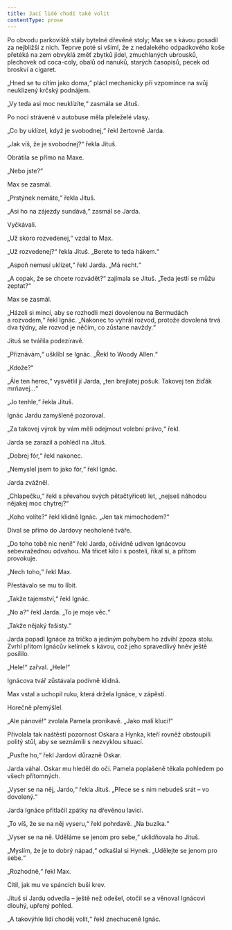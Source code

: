 ```yaml
---
title: Jací lidé chodí také volit
contentType: prose
---
```


Po obvodu parkoviště stály bytelné dřevěné stoly; Max se s kávou posadil za nejbližší z nich. Teprve poté si všiml, že z nedalekého odpadkového koše přetéká na zem obvyklá změť zbytků jídel, zmuchlaných ubrousků, plechovek od coca-coly, obalů od nanuků, starých časopisů, pecek od broskví a cigaret.

  

„Hned se tu cítím jako doma,“ plácl mechanicky při vzpomínce na svůj neuklizený krčský podnájem.

„Vy teda asi moc neuklízíte,“ zasmála se Jituš.

Po noci strávené v autobuse měla přeleželé vlasy.

„Co by uklízel, když je svobodnej,“ řekl žertovně Jarda.

„Jak víš, že je svobodnej?“ řekla Jituš.

Obrátila se přímo na Maxe.

„Nebo jste?“

Max se zasmál.

„Prstýnek nemáte,“ řekla Jituš.

„Asi ho na zájezdy sundává,“ zasmál se Jarda.

Vyčkávali.

„Už skoro rozvedenej,“ vzdal to Max.

„Už rozvedenej?“ řekla Jituš. „Berete to teda hákem.“

„Aspoň nemusí uklízet,“ řekl Jarda. „Má recht.“

„A copak, že se chcete rozvádět?“ zajímala se Jituš. „Teda jestli se můžu zeptat?“

Max se zasmál.

„Házeli si mincí, aby se rozhodli mezi dovolenou na Bermudách a rozvodem,“ řekl Ignác. „Nakonec to vyhrál rozvod, protože dovolená trvá dva týdny, ale rozvod je něčím, co zůstane navždy.“

Jituš se tvářila podezíravě.

„Přiznávám,“ ušklíbl se Ignác. „Řekl to Woody Allen.“

„Kdože?“

„Ále ten herec,“ vysvětlil jí Jarda, „ten brejlatej pošuk. Takovej ten žiďák mrňavej…“

„Jo tenhle,“ řekla Jituš.

Ignác Jardu zamyšleně pozoroval.

„Za takovej výrok by vám měli odejmout volební právo,“ řekl.

Jarda se zarazil a pohlédl na Jituš.

„Dobrej fór,“ řekl nakonec.

„Nemyslel jsem to jako fór,“ řekl Ignác.

Jarda zvážněl.

„Chlapečku,“ řekl s převahou svých pětačtyřiceti let, „nejseš náhodou nějakej moc chytrej?“

„Koho volíte?“ řekl klidně Ignác. „Jen tak mimochodem?“

Díval se přímo do Jardovy neoholené tváře.

„Do toho tobě nic neni!“ řekl Jarda, očividně udiven Ignácovou sebevražednou odvahou. Má třicet kilo i s postelí, říkal si, a přitom provokuje.

„Nech toho,“ řekl Max.

Přestávalo se mu to líbit.

„Takže tajemství,“ řekl Ignác.

„No a?“ řekl Jarda. „To je moje věc.“

„Takže nějaký fašisty.“

Jarda popadl Ignáce za tričko a jediným pohybem ho zdvihl zpoza stolu. Zvrhl přitom Ignácův kelímek s kávou, což jeho spravedlivý hněv ještě posílilo.

„Hele!“ zařval. „Hele!“

Ignácova tvář zůstávala podivně klidná.

Max vstal a uchopil ruku, která držela Ignáce, v zápěstí.

Horečně přemýšlel.

„Ale pánové!“ zvolala Pamela pronikavě. „Jako malí kluci!“

Přivolala tak naštěstí pozornost Oskara a Hynka, kteří rovněž obstoupili politý stůl, aby se seznámili s nezvyklou situací.

„Pusťte ho,“ řekl Jardovi důrazně Oskar.

Jarda váhal. Oskar mu hleděl do očí. Pamela poplašeně těkala pohledem po všech přítomných.

„Vyser se na něj, Jardo,“ řekla Jituš. „Přece se s nim nebudeš srát – vo dovolený.“

Jarda Ignáce přitlačil zpátky na dřevěnou lavici.

„To víš, že se na něj vyseru,“ řekl pohrdavě. „Na buzíka.“

„Vyser se na ně. Uděláme se jenom pro sebe,“ uklidňovala ho Jituš.

„Myslím, že je to dobrý nápad,“ odkašlal si Hynek. „Udělejte se jenom pro sebe.“

„Rozhodně,“ řekl Max.

Cítil, jak mu ve spáncích buší krev.

Jituš si Jardu odvedla – ještě než odešel, otočil se a věnoval Ignácovi dlouhý, upřený pohled.

„A takovýhle lidi choděj volit,“ řekl znechuceně Ignác.
